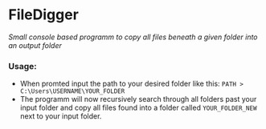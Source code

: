 # FileDigger
*Small console based programm to copy all files beneath a given folder into an output folder*
### Usage:
* When promted input the path to your desired folder like this:  `PATH > C:\Users\USERNAME\YOUR_FOLDER`
* The programm will now recursively search through all folders past your input folder and copy all files found into a folder called `YOUR_FOLDER_NEW` next to your input folder. 
